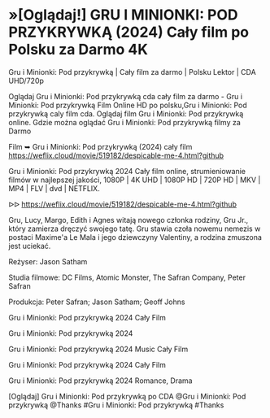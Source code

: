 # »[Oglądaj!] GRU I MINIONKI: POD PRZYKRYWKĄ (2024) Cały film po Polsku za Darmo 4K


Gru i Minionki: Pod przykrywką | Cały film za darmo | Polsku Lektor | CDA UHD/720p

Oglądaj Gru i Minionki: Pod przykrywką cda cały film za darmo - Gru i Minionki: Pod przykrywką Film Online HD po polsku,Gru i Minionki: Pod przykrywką caly film cda. Oglądaj film Gru i Minionki: Pod przykrywką online. Gdzie można oglądać Gru i Minionki: Pod przykrywką filmy za Darmo

Film ➥ Gru i Minionki: Pod przykrywką (2024) cały film https://weflix.cloud/movie/519182/despicable-me-4.html?github

Gru i Minionki: Pod przykrywką 2024 Cały film online, strumieniowanie filmów w najlepszej jakości, 1080P | 4K UHD | 1080P HD | 720P HD | MKV | MP4 | FLV | dvd | NETFLIX.

ᐅᐅ https://weflix.cloud/movie/519182/despicable-me-4.html?github

Gru, Lucy, Margo, Edith i Agnes witają nowego członka rodziny, Gru Jr., który zamierza dręczyć swojego tatę. Gru stawia czoła nowemu nemezis w postaci Maxime'a Le Mala i jego dziewczyny Valentiny, a rodzina zmuszona jest uciekać.

Reżyser: Jason Satham

Studia filmowe: DC Films, Atomic Monster, The Safran Company, Peter Safran

Produkcja: Peter Safran; Jason Satham; Geoff Johns

Gru i Minionki: Pod przykrywką 2024 Cały Film

Gru i Minionki: Pod przykrywką 2024

Gru i Minionki: Pod przykrywką 2024 Music Cały Film

Gru i Minionki: Pod przykrywką 2024 Cały Film

Gru i Minionki: Pod przykrywką 2024 Romance, Drama

[Oglądaj] Gru i Minionki: Pod przykrywką po CDA @Gru i Minionki: Pod przykrywką @Thanks #Gru i Minionki: Pod przykrywką #Thanks

